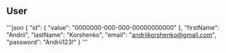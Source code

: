 ## User

'''json
{
	"id": { "value": "0000000-000-000-00000000000" },
	"firstName": "Andrii",
	"lastName": "Korshenko",
	"email": "andriikorshenko@gmail.com",
	"password": "Andrii123!"
}
'''